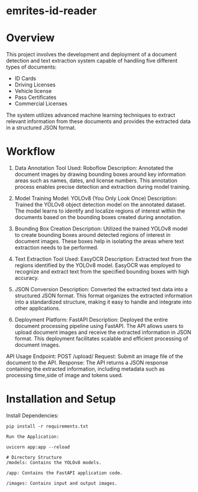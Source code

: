 # emrites-id-reader


# Overview

This project involves the development and deployment of a document detection and text extraction system capable of handling five different types of documents:

- ID Cards 
- Driving Licenses
- Vehicle license
- Pass Certificates
- Commercial Licenses

The system utilizes advanced machine learning techniques to extract relevant information from these documents and provides the extracted data in a structured JSON format.

# Workflow
1. Data Annotation
Tool Used: Roboflow
Description: Annotated the document images by drawing bounding boxes around key information areas such as names, dates, and license numbers. This annotation process enables precise detection and extraction during model training.

3. Model Training
Model: YOLOv8 (You Only Look Once)
Description: Trained the YOLOv8 object detection model on the annotated dataset. The model learns to identify and localize regions of interest within the documents based on the bounding boxes created during annotation.

5. Bounding Box Creation
Description: Utilized the trained YOLOv8 model to create bounding boxes around detected regions of interest in document images. These boxes help in isolating the areas where text extraction needs to be performed.

7. Text Extraction
Tool Used: EasyOCR
Description: Extracted text from the regions identified by the YOLOv8 model. EasyOCR was employed to recognize and extract text from the specified bounding boxes with high accuracy.

9. JSON Conversion
Description: Converted the extracted text data into a structured JSON format. This format organizes the extracted information into a standardized structure, making it easy to handle and integrate into other applications.

11. Deployment
Platform: FastAPI
Description: Deployed the entire document processing pipeline using FastAPI. The API allows users to upload document images and receive the extracted information in JSON format. This deployment facilitates scalable and efficient processing of document images.

API Usage
Endpoint: POST /upload/
Request: Submit an image file of the document to the API.
Response: The API returns a JSON response containing the extracted information, including metadata such as processing time,side of image and tokens used.

# Installation and Setup

Install Dependencies:

```bash*
pip install -r requirements.txt

Run the Application:

uvicorn app:app --reload

# Directory Structure
/models: Contains the YOLOv8 models.

/app: Contains the FastAPI application code.

/images: Contains input and output images.
